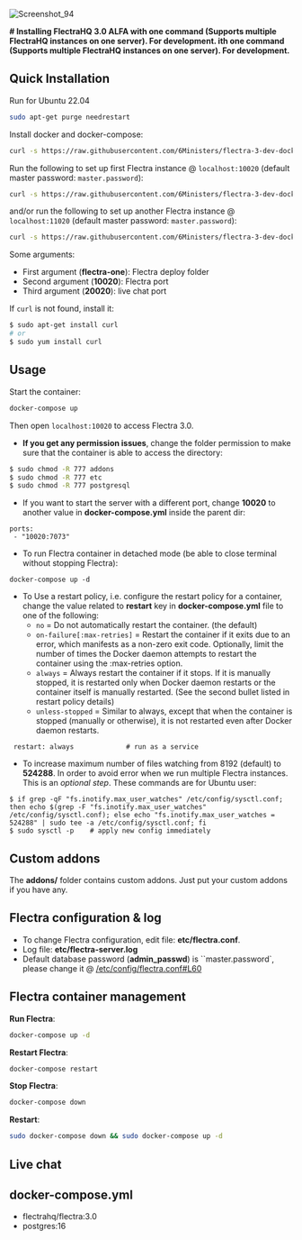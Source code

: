 
![Screenshot_94](https://github.com/6Ministers/flectra-3-dev-docker-compose/assets/11208423/d29a6c37-4ebc-4142-b3dc-f4dd6a43ddde)

**# Installing FlectraHQ 3.0 ALFA with one command (Supports multiple FlectraHQ instances on one server). For development.
ith one command (Supports multiple FlectraHQ instances on one server). For development.**

## Quick Installation

Run for Ubuntu 22.04

``` bash
sudo apt-get purge needrestart
```

Install docker and docker-compose:

``` bash
curl -s https://raw.githubusercontent.com/6Ministers/flectra-3-dev-docker-compose/master/setup.sh | sudo bash -s
```

Run the following to set up first Flectra instance @ `localhost:10020` (default master password: `master.password`):

``` bash
curl -s https://raw.githubusercontent.com/6Ministers/flectra-3-dev-docker-compose/master/run.sh | sudo bash -s flectra-one 10020 20020
```
and/or run the following to set up another Flectra instance @ `localhost:11020` (default master password: `master.password`):

``` bash
curl -s https://raw.githubusercontent.com/6Ministers/flectra-3-dev-docker-compose/master/run.sh | sudo bash -s flectra-two 11020 21020
```

Some arguments:
* First argument (**flectra-one**): Flectra deploy folder
* Second argument (**10020**): Flectra port
* Third argument (**20020**): live chat port

If `curl` is not found, install it:

``` bash
$ sudo apt-get install curl
# or
$ sudo yum install curl
```

## Usage

Start the container:
``` sh
docker-compose up
```
Then open `localhost:10020` to access Flectra 3.0.

- **If you get any permission issues**, change the folder permission to make sure that the container is able to access the directory:

``` sh
$ sudo chmod -R 777 addons
$ sudo chmod -R 777 etc
$ sudo chmod -R 777 postgresql
```

- If you want to start the server with a different port, change **10020** to another value in **docker-compose.yml** inside the parent dir:

```
ports:
 - "10020:7073"
```

- To run Flectra container in detached mode (be able to close terminal without stopping Flectra):

```
docker-compose up -d
```

- To Use a restart policy, i.e. configure the restart policy for a container, change the value related to **restart** key in **docker-compose.yml** file to one of the following:
   - `no` =	Do not automatically restart the container. (the default)
   - `on-failure[:max-retries]` =	Restart the container if it exits due to an error, which manifests as a non-zero exit code. Optionally, limit the number of times the Docker daemon attempts to restart the container using the :max-retries option.
  - `always` =	Always restart the container if it stops. If it is manually stopped, it is restarted only when Docker daemon restarts or the container itself is manually restarted. (See the second bullet listed in restart policy details)
  - `unless-stopped`	= Similar to always, except that when the container is stopped (manually or otherwise), it is not restarted even after Docker daemon restarts.
```
 restart: always             # run as a service
```

- To increase maximum number of files watching from 8192 (default) to **524288**. In order to avoid error when we run multiple Flectra instances. This is an *optional step*. These commands are for Ubuntu user:

```
$ if grep -qF "fs.inotify.max_user_watches" /etc/config/sysctl.conf; then echo $(grep -F "fs.inotify.max_user_watches" /etc/config/sysctl.conf); else echo "fs.inotify.max_user_watches = 524288" | sudo tee -a /etc/config/sysctl.conf; fi
$ sudo sysctl -p    # apply new config immediately
``` 

## Custom addons

The **addons/** folder contains custom addons. Just put your custom addons if you have any.

## Flectra configuration & log

* To change Flectra configuration, edit file: **etc/flectra.conf**.
* Log file: **etc/flectra-server.log**
* Default database password (**admin_passwd**) is ``master.password`, please change it @ [/etc/config/flectra.conf#L60](/etc/config/flectra.conf#L60)
  

## Flectra container management

**Run Flectra**:

``` bash
docker-compose up -d
```

**Restart Flectra**:

``` bash
docker-compose restart
```

**Stop Flectra**:

``` bash
docker-compose down
```

**Restart**:

``` bash
sudo docker-compose down && sudo docker-compose up -d
```

## Live chat



## docker-compose.yml

* flectrahq/flectra:3.0
* postgres:16

